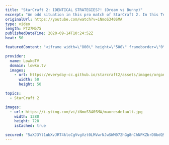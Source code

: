 ```yaml
---
title: "StarCraft 2: IDENTICAL STRATEGIES?! (Dream vs Bunny)"
excerpt: "An odd situation in this pro match of StarCraft 2. In this Terran versus Terran we see both players go for near identical build orders and somehow it stays that way  for most of the match.  Become a YouTube member: https://lowko.tv/join Support my work on Patreon: http://www.patreon.com/lowkotv  My second"
originalUrl: https://youtube.com/watch?v=iNmoS340SMA
type: video
length: PT27M57S
publishedDateTime: 2020-09-14T10:24:52Z
heat: 50

featuredContent: "<iframe width=\"800\" height=\"500\" frameborder=\"0\" src=\"https://www.youtube.com/embed/iNmoS340SMA\" allow=\"accelerometer; autoplay; encrypted-media; gyroscope; picture-in-picture\" allowfullscreen></iframe>"

provider:
  name: LowkoTV
  domain: lowko.tv
  images:
    - url: https://everyday-cc.github.io/starcraft2/assets/images/organizations/lowko.tv-50x50.jpg
      width: 50
      height: 50

topics:
  - StarCraft 2

images:
  - url: https://i.ytimg.com/vi/iNmoS340SMA/maxresdefault.jpg
    width: 1280
    height: 720
    isCached: true

secured: "5aXJ3Yl1ubXvJRT4kloCgVvgVzt0LMVwrNJwSWM072hGg8nChNPKZbrD8bdQ96daOJTT/zvdAYucBokyTkEocUQAJTduz97ccWFHkETToVJ5yJGQWAPEG8yJQMoWgbgs2F30q4iYud1CutUFfH03NUxVXIl+Fl18AhGilYPWvU045JcXxIqN+2JXF8O/1AD1hzXwpA3W+ChGrWbWjowIMTJ4ntennIbZWOsfG8lHu4x8bF7RlZHMa5Bc48TFvwoHB2g+RmU+fbSFZL9aezPqqWg7BcEZRlac8sfwW/aFXbSH6MH0vQGgP+0auHCfeFae9kPhPqBWzKTE3dJ1RVOIn0pzUt7Jb643cJmg6+wcGmhy3XQcSw/qZN1P3/XI3nj8MsAe+OYxqWUsrYtxTRq29938eQAH9hbL0UFfIzho+Lk=;vgk5sgxvSQTIjOTwFb/WtQ=="
---
```


